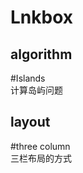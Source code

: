 Lnkbox
====

algorithm
-------
#Islands<br>
	计算岛屿问题<br>
	
layout<br>
-------
#three column<br>
	三栏布局的方式
